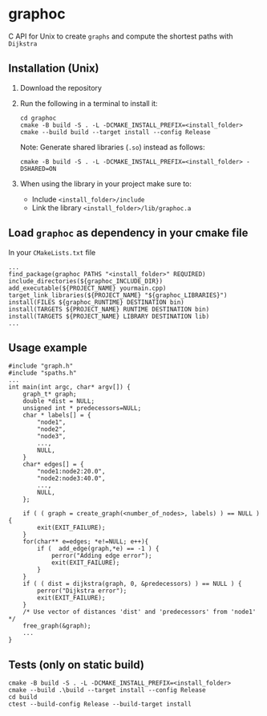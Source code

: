 # graphoc
C API for Unix to create `graphs` and compute the shortest paths with `Dijkstra` 

## Installation (Unix)
1. Download the repository

2. Run the following in a terminal to install it:
    ```
    cd graphoc
    cmake -B build -S . -L -DCMAKE_INSTALL_PREFIX=<install_folder>
    cmake --build build --target install --config Release
    ```
    Note: Generate shared libraries (`.so`) instead as follows:
    ```
    cmake -B build -S . -L -DCMAKE_INSTALL_PREFIX=<install_folder> -DSHARED=ON
    ```
3. When using the library in your project make sure to:
    - Include `<install_folder>/include`
    - Link the library `<install_folder>/lib/graphoc.a`


## Load `graphoc` as dependency in your cmake file
In your `CMakeLists.txt` file
```
...
find_package(graphoc PATHS "<install_folder>" REQUIRED)
include_directories(${graphoc_INCLUDE_DIR})
add_executable(${PROJECT_NAME} yourmain.cpp)
target_link_libraries(${PROJECT_NAME} "${graphoc_LIBRARIES}")
install(FILES ${graphoc_RUNTIME} DESTINATION bin)
install(TARGETS ${PROJECT_NAME} RUNTIME DESTINATION bin)
install(TARGETS ${PROJECT_NAME} LIBRARY DESTINATION lib)
...
```

## Usage example
```
#include "graph.h"
#include "spaths.h"
...
int main(int argc, char* argv[]) {
	graph_t* graph;
	double *dist = NULL;
	unsigned int * predecessors=NULL;
	char * labels[] = {
		"node1",
		"node2",
		"node3",
		...,
		NULL,
	}
	char* edges[] = {
		"node1:node2:20.0",
		"node2:node3:40.0",
		...,
		NULL,
	};

	if ( ( graph = create_graph(<number_of_nodes>, labels) ) == NULL )  {
		exit(EXIT_FAILURE);
	}
	for(char** e=edges; *e!=NULL; e++){
		if (  add_edge(graph,*e) == -1 ) {
			perror("Adding edge error");
			exit(EXIT_FAILURE);
		}
	}
	if ( ( dist = dijkstra(graph, 0, &predecessors) ) == NULL ) {
		perror("Dijkstra error");
		exit(EXIT_FAILURE);
	}
	/* Use vector of distances 'dist' and 'predecessors' from 'node1' */
	free_graph(&graph);
	...
}
```

## Tests (only on static build)
```
cmake -B build -S . -L -DCMAKE_INSTALL_PREFIX=<install_folder>
cmake --build .\build --target install --config Release
cd build
ctest --build-config Release --build-target install
```
